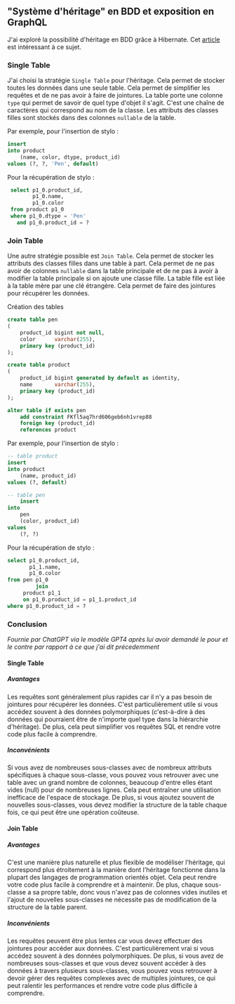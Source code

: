 ## "Système d'héritage" en BDD et exposition en GraphQL

J'ai exploré la possibilité d'héritage en BDD grâce à Hibernate. Cet
[article](https://www.baeldung.com/hibernate-inheritance) est intéressant à ce sujet.

### Single Table

J'ai choisi la stratégie `Single Table` pour l'héritage. Cela permet de stocker toutes les données dans une seule table.
Cela permet de simplifier les requêtes et de ne pas avoir à faire de jointures. La table porte une colonne `type` qui
permet de savoir de quel type d'objet il s'agit. C'est une chaîne de caractères qui correspond au nom de la classe.
Les attributs des classes filles sont stockés dans des colonnes `nullable` de la table.

Par exemple, pour l'insertion de stylo :

```sql
insert
into product
    (name, color, dtype, product_id)
values (?, ?, 'Pen', default)
```

Pour la récupération de stylo :

```sql
 select p1_0.product_id,
        p1_0.name,
        p1_0.color
 from product p1_0
 where p1_0.dtype = 'Pen'
   and p1_0.product_id = ?
```

### Join Table

Une autre stratégie possible est `Join Table`. Cela permet de stocker les attributs des classes filles dans une table
à part. Cela permet de ne pas avoir de colonnes `nullable` dans la table principale et de ne pas à avoir
à modifier la table principale si on ajoute une classe fille. La table fille est liée à la table mère par une
clé étrangère. Cela permet de faire des jointures pour récupérer les données.

Création des tables

```sql
create table pen
(
    product_id bigint not null,
    color      varchar(255),
    primary key (product_id)
);

create table product
(
    product_id bigint generated by default as identity,
    name       varchar(255),
    primary key (product_id)
);

alter table if exists pen
    add constraint FKfl5aq7hrd606geb6nh1vrep88
    foreign key (product_id)
    references product
```

Par exemple, pour l'insertion de stylo :

```sql
-- table product
insert
into product
    (name, product_id)
values (?, default)

-- table pen
    insert
into
    pen
    (color, product_id)
values
    (?, ?)
```

Pour la récupération de stylo :

```sql
select p1_0.product_id,
       p1_1.name,
       p1_0.color
from pen p1_0
         join
     product p1_1
     on p1_0.product_id = p1_1.product_id
where p1_0.product_id = ?
```

### Conclusion

_Fournie par ChatGPT via le modèle GPT4 après lui avoir demandé le pour et le contre par rapport à ce que j'ai dit 
précedemment_

#### Single Table

##### Avantages

Les requêtes sont généralement plus rapides car il n'y a pas besoin de jointures pour récupérer les données.
C'est particulièrement utile si vous accédez souvent à des données polymorphiques (c'est-à-dire à des données qui
pourraient être de n'importe quel type dans la hiérarchie d'héritage). De plus, cela peut simplifier vos requêtes SQL et
rendre votre code plus facile à comprendre.

##### Inconvénients

Si vous avez de nombreuses sous-classes avec de nombreux attributs spécifiques à chaque sous-classe,
vous pouvez vous retrouver avec une table avec un grand nombre de colonnes, beaucoup d'entre elles étant vides (null)
pour de nombreuses lignes. Cela peut entraîner une utilisation inefficace de l'espace de stockage. De plus, si vous
ajoutez souvent de nouvelles sous-classes, vous devez modifier la structure de la table chaque fois, ce qui peut être
une opération coûteuse.

#### Join Table

##### Avantages

C'est une manière plus naturelle et plus flexible de modéliser l'héritage, qui correspond plus étroitement à
la manière dont l'héritage fonctionne dans la plupart des langages de programmation orientés objet. Cela peut rendre
votre code plus facile à comprendre et à maintenir. De plus, chaque sous-classe a sa propre table, donc vous n'avez pas
de colonnes vides inutiles et l'ajout de nouvelles sous-classes ne nécessite pas de modification de la structure de la
table parent.

##### Inconvénients

Les requêtes peuvent être plus lentes car vous devez effectuer des jointures pour accéder aux données.
C'est particulièrement vrai si vous accédez souvent à des données polymorphiques. De plus, si vous avez de nombreuses
sous-classes et que vous devez souvent accéder à des données à travers plusieurs sous-classes, vous pouvez vous
retrouver à devoir gérer des requêtes complexes avec de multiples jointures, ce qui peut ralentir les performances et
rendre votre code plus difficile à comprendre.